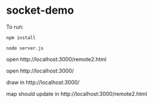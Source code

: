 # socket-demo

To run:

`npm install`

`node server.js`

open http://localhost:3000/remote2.html

open http://localhost:3000/

draw in http://localhost:3000/

map should update in http://localhost:3000/remote2.html
